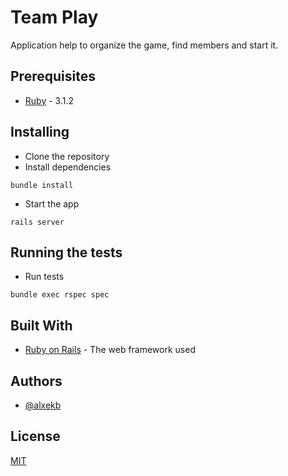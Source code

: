
# Team Play

Application help to organize the game, find members and start it.

## Prerequisites

* [Ruby](https://www.ruby-lang.org/en/) - 3.1.2

## Installing

* Clone the repository
* Install dependencies

```
bundle install
```

* Start the app

```
rails server
```

## Running the tests

* Run tests

```
bundle exec rspec spec
```

## Built With

* [Ruby on Rails](https://rubyonrails.org/) - The web framework used

## Authors

- [@alxekb](https://www.github.com/alxekb)


## License

[MIT](https://choosealicense.com/licenses/mit/)


